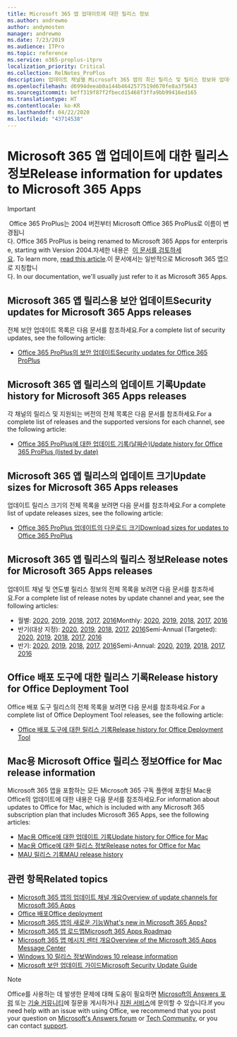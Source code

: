 ```yaml
---
title: Microsoft 365 앱 업데이트에 대한 릴리스 정보
ms.author: andrewmo
author: andymosten
manager: andrewmo
ms.date: 7/23/2019
ms.audience: ITPro
ms.topic: reference
ms.service: o365-proplus-itpro
localization_priority: Critical
ms.collection: RelNotes_ProPlus
description: 업데이트 채널별 Microsoft 365 앱의 최신 릴리스 및 릴리스 정보와 업데이트 기록에 대한 링크 목록을 IT 전문가에게 제공합니다.
ms.openlocfilehash: d6994deeab0a144b4642577519d670fe8a3f5643
ms.sourcegitcommit: beff319f87f2fbecd15468f3ffa9bb99416ed165
ms.translationtype: HT
ms.contentlocale: ko-KR
ms.lasthandoff: 04/22/2020
ms.locfileid: "43714538"
---
```

# <a name="release-information-for-updates-to-microsoft-365-apps"></a><span data-ttu-id="667c3-103">Microsoft 365 앱 업데이트에 대한 릴리스 정보</span><span class="sxs-lookup"><span data-stu-id="667c3-103">Release information for updates to Microsoft 365 Apps</span></span>


> [!IMPORTANT]
><span data-ttu-id="667c3-104"> Office 365 ProPlus는 2004 버전부터 Microsoft Office 365 ProPlus로 이름이 변경됩니다.</span><span class="sxs-lookup"><span data-stu-id="667c3-104"> Office 365 ProPlus is being renamed to Microsoft 365 Apps for enterprise, starting with Version 2004.</span></span><span data-ttu-id="667c3-105">자세한 내용은  [이 문서를 검토하세요](https://go.microsoft.com/fwlink/p/?linkid=2123420).</span><span class="sxs-lookup"><span data-stu-id="667c3-105"> To learn more, [read this article](https://go.microsoft.com/fwlink/p/?linkid=2123420).</span></span><span data-ttu-id="667c3-106">이 문서에서는 일반적으로 Microsoft 365 앱으로 지칭합니다.</span><span class="sxs-lookup"><span data-stu-id="667c3-106"> In our documentation, we'll usually just refer to it as Microsoft 365 Apps.</span></span>


## <a name="security-updates-for-microsoft-365-apps-releases"></a><span data-ttu-id="667c3-107">Microsoft 365 앱 릴리스용 보안 업데이트</span><span class="sxs-lookup"><span data-stu-id="667c3-107">Security updates for Microsoft 365 Apps releases</span></span>

<span data-ttu-id="667c3-108">전체 보안 업데이트 목록은 다음 문서를 참조하세요.</span><span class="sxs-lookup"><span data-stu-id="667c3-108">For a complete list of security updates, see the following article:</span></span>
 - [<span data-ttu-id="667c3-109">Office 365 ProPlus의 보안 업데이트</span><span class="sxs-lookup"><span data-stu-id="667c3-109">Security updates for Office 365 ProPlus</span></span>](office365-proplus-security-updates.md)


## <a name="update-history-for-microsoft-365-apps-releases"></a><span data-ttu-id="667c3-110">Microsoft 365 앱 릴리스의 업데이트 기록</span><span class="sxs-lookup"><span data-stu-id="667c3-110">Update history for Microsoft 365 Apps releases</span></span>

<span data-ttu-id="667c3-111">각 채널의 릴리스 및 지원되는 버전의 전체 목록은 다음 문서를 참조하세요.</span><span class="sxs-lookup"><span data-stu-id="667c3-111">For a complete list of releases and the supported versions for each channel, see the following article:</span></span>
 - [<span data-ttu-id="667c3-112">Office 365 ProPlus에 대한 업데이트 기록(날짜순)</span><span class="sxs-lookup"><span data-stu-id="667c3-112">Update history for Office 365 ProPlus (listed by date)</span></span>](update-history-office365-proplus-by-date.md)


 ## <a name="update-sizes-for-microsoft-365-apps-releases"></a><span data-ttu-id="667c3-113">Microsoft 365 앱 릴리스의 업데이트 크기</span><span class="sxs-lookup"><span data-stu-id="667c3-113">Update sizes for Microsoft 365 Apps releases</span></span>

<span data-ttu-id="667c3-114">업데이트 릴리스 크기의 전체 목록을 보려면 다음 문서를 참조하세요.</span><span class="sxs-lookup"><span data-stu-id="667c3-114">For a complete list of update releases sizes, see the following article:</span></span>
 - [<span data-ttu-id="667c3-115">Office 365 ProPlus 업데이트의 다운로드 크기</span><span class="sxs-lookup"><span data-stu-id="667c3-115">Download sizes for updates to Office 365 ProPlus</span></span>](download-sizes-office365-proplus-updates.md)

## <a name="release-notes-for-microsoft-365-apps-releases"></a><span data-ttu-id="667c3-116">Microsoft 365 앱 릴리스의 릴리스 정보</span><span class="sxs-lookup"><span data-stu-id="667c3-116">Release notes for Microsoft 365 Apps releases</span></span>

<span data-ttu-id="667c3-117">업데이트 채널 및 연도별 릴리스 정보의 전체 목록을 보려면 다음 문서를 참조하세요.</span><span class="sxs-lookup"><span data-stu-id="667c3-117">For a complete list of release notes by update channel and year, see the following articles:</span></span>
 - <span data-ttu-id="667c3-118">월별: [2020](monthly-channel-2020.md), [2019](monthly-channel-2019.md), [2018](monthly-channel-2018.md), [2017](monthly-channel-2017.md), [2016](monthly-channel-2016.md)</span><span class="sxs-lookup"><span data-stu-id="667c3-118">Monthly: [2020](monthly-channel-2020.md), [2019](monthly-channel-2019.md), [2018](monthly-channel-2018.md), [2017](monthly-channel-2017.md), [2016](monthly-channel-2016.md)</span></span>
 - <span data-ttu-id="667c3-119">반기(대상 지정): [2020](semi-annual-channel-targeted-2020.md), [2019](semi-annual-channel-targeted-2019.md), [2018](semi-annual-channel-targeted-2018.md), [2017](semi-annual-channel-targeted-2017.md), [2016](semi-annual-channel-targeted-2016.md)</span><span class="sxs-lookup"><span data-stu-id="667c3-119">Semi-Annual (Targeted): [2020](semi-annual-channel-targeted-2020.md), [2019](semi-annual-channel-targeted-2019.md), [2018](semi-annual-channel-targeted-2018.md), [2017](semi-annual-channel-targeted-2017.md), [2016](semi-annual-channel-targeted-2016.md)</span></span>
 - <span data-ttu-id="667c3-120">반기: [2020](semi-annual-channel-2020.md), [2019](semi-annual-channel-2019.md), [2018](semi-annual-channel-2018.md), [2017](semi-annual-channel-2017.md), [2016](semi-annual-channel-2016.md)</span><span class="sxs-lookup"><span data-stu-id="667c3-120">Semi-Annual: [2020](semi-annual-channel-2020.md), [2019](semi-annual-channel-2019.md), [2018](semi-annual-channel-2018.md), [2017](semi-annual-channel-2017.md), [2016](semi-annual-channel-2016.md)</span></span>

 ## <a name="release-history-for-office-deployment-tool"></a><span data-ttu-id="667c3-121">Office 배포 도구에 대한 릴리스 기록</span><span class="sxs-lookup"><span data-stu-id="667c3-121">Release history for Office Deployment Tool</span></span>
 <span data-ttu-id="667c3-122">Office 배포 도구 릴리스의 전체 목록을 보려면 다음 문서를 참조하세요.</span><span class="sxs-lookup"><span data-stu-id="667c3-122">For a complete list of Office Deployment Tool releases, see the following article:</span></span>
 - [<span data-ttu-id="667c3-123">Office 배포 도구에 대한 릴리스 기록</span><span class="sxs-lookup"><span data-stu-id="667c3-123">Release history for Office Deployment Tool</span></span>](ODT-release-history.md)

## <a name="office-for-mac-release-information"></a><span data-ttu-id="667c3-124">Mac용 Microsoft Office 릴리스 정보</span><span class="sxs-lookup"><span data-stu-id="667c3-124">Office for Mac release information</span></span>

<span data-ttu-id="667c3-125">Microsoft 365 앱을 포함하는 모든 Microsoft 365 구독 플랜에 포함된 Mac용 Office의 업데이트에 대한 내용은 다음 문서를 참조하세요.</span><span class="sxs-lookup"><span data-stu-id="667c3-125">For information about updates to Office for Mac, which is included with any Microsoft 365 subscription plan that includes Microsoft 365 Apps, see the following articles:</span></span>
 - [<span data-ttu-id="667c3-126">Mac용 Office에 대한 업데이트 기록</span><span class="sxs-lookup"><span data-stu-id="667c3-126">Update history for Office for Mac</span></span>](update-history-office-for-mac.md)
 - [<span data-ttu-id="667c3-127">Mac용 Office에 대한 릴리스 정보</span><span class="sxs-lookup"><span data-stu-id="667c3-127">Release notes for Office for Mac</span></span>](release-notes-office-for-mac.md)
 - [<span data-ttu-id="667c3-128">MAU 릴리스 기록</span><span class="sxs-lookup"><span data-stu-id="667c3-128">MAU release history</span></span>](release-history-microsoft-autoupdate.md)


## <a name="related-topics"></a><span data-ttu-id="667c3-129">관련 항목</span><span class="sxs-lookup"><span data-stu-id="667c3-129">Related topics</span></span>

- [<span data-ttu-id="667c3-130">Microsoft 365 앱의 업데이트 채널 개요</span><span class="sxs-lookup"><span data-stu-id="667c3-130">Overview of update channels for Microsoft 365 Apps</span></span>](https://docs.microsoft.com/deployoffice/overview-of-update-channels-for-office-365-proplus)
- [<span data-ttu-id="667c3-131">Office 배포</span><span class="sxs-lookup"><span data-stu-id="667c3-131">Office deployment</span></span>](https://docs.microsoft.com/deployoffice/)
- [<span data-ttu-id="667c3-132">Microsoft 365 앱의 새로운 기능</span><span class="sxs-lookup"><span data-stu-id="667c3-132">What's new in Microsoft 365 Apps?</span></span>](https://support.office.com/article/95c8d81d-08ba-42c1-914f-bca4603e1426)
- [<span data-ttu-id="667c3-133">Microsoft 365 앱 로드맵</span><span class="sxs-lookup"><span data-stu-id="667c3-133">Microsoft 365 Apps Roadmap</span></span>](https://products.office.com/business/office-365-roadmap)
- [<span data-ttu-id="667c3-134">Microsoft 365 앱 메시지 센터 개요</span><span class="sxs-lookup"><span data-stu-id="667c3-134">Overview of the Microsoft 365 Apps Message Center</span></span>](https://support.office.com/article/38fb3333-bfcc-4340-a37b-deda509c2093)
- [<span data-ttu-id="667c3-135">Windows 10 릴리스 정보</span><span class="sxs-lookup"><span data-stu-id="667c3-135">Windows 10 release information</span></span>](https://www.microsoft.com/itpro/windows-10/release-information)
- [<span data-ttu-id="667c3-136">Microsoft 보안 업데이트 가이드</span><span class="sxs-lookup"><span data-stu-id="667c3-136">Microsoft Security Update Guide</span></span>](https://portal.msrc.microsoft.com/)

> [!NOTE]
> <span data-ttu-id="667c3-137">Office를 사용하는 데 발생한 문제에 대해 도움이 필요하면 [Microsoft의 Answers 포럼](https://answers.microsoft.com/) 또는 [기술 커뮤니티](https://techcommunity.microsoft.com/)에 질문을 게시하거나 [지원 서비스](https://support.microsoft.com/contactus)에 문의할 수 있습니다.</span><span class="sxs-lookup"><span data-stu-id="667c3-137">If you need help with an issue with using Office, we recommend that you post your question on [Microsoft's Answers forum](https://answers.microsoft.com/) or [Tech Community](https://techcommunity.microsoft.com/), or you can contact [support](https://support.microsoft.com/contactus).</span></span>
